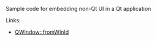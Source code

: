 Sample code for embedding non-Qt UI in a Qt application 


Links:
* [QWindow::fromWinId](https://doc.qt.io/qt-6/qwindow.html#fromWinId)
